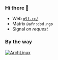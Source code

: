 ### Hi there 👋

* Web [`q9f.cc/`](https://q9f.cc/)
* Matrix `@afr:dod.ngo`
* Signal _on request_

### By the way

[![ArchLinux](https://img.shields.io/badge/Arch_Linux-1793D1?style=for-the-badge&logo=arch-linux&logoColor=white)](https://archlinux.org/)
